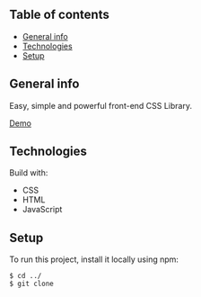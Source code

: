## Table of contents

- [General info](#general-info)
- [Technologies](#technologies)
- [Setup](#setup)

## General info

Easy, simple and powerful front-end CSS Library.

[Demo](https://qaiswardag.github.io/css-library/)



## Technologies

Build with:

- CSS
- HTML
- JavaScript

## Setup

To run this project, install it locally using npm:

```
$ cd ../
$ git clone
```
